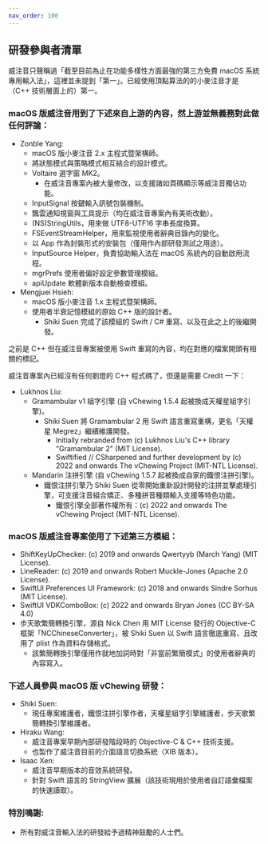 ```yaml
---
nav_order: 100
---
```

## 研發參與者清單

威注音只聲稱過「截至目前為止在功能多樣性方面最強的第三方免費 macOS 系統專用輸入法」，這裡並未提到「第一」。已經使用頂點算法的的小麥注音才是（C++ 技術層面上的）第一。

### macOS 版威注音用到了下述來自上游的內容，然上游並無義務對此做任何評論：

- Zonble Yang:
    - macOS 版小麥注音 2.x 主程式暨架構師。
    - 將狀態模式與策略模式相互結合的設計模式。
    - Voltaire 選字窗 MK2。
        - 在威注音專案內被大量修改，以支援諸如頁碼顯示等威注音獨佔功能。
    - InputSignal 按鍵輸入訊號包裝機制。
    - 飄雲通知視窗與工具提示（均在威注音專案內有美術改動）。
    - (NS)StringUtils，用來做 UTF8-UTF16 字串長度換算。
    - FSEventStreamHelper，用來監視使用者辭典目錄內的變化。
    - 以 App 作為封裝形式的安裝包（僅用作內部研發測試之用途）。
    - InputSource Helper，負責協助輸入法在 macOS 系統內的自動啟用流程。
    - mgrPrefs 使用者偏好設定參數管理模組。
    - apiUpdate 軟體新版本自動檢查模組。
- Mengjuei Hsieh:
    - macOS 版小麥注音 1.x 主程式暨架構師。
    - 使用者半衰記憶模組的原始 C++ 版的設計者。
        - Shiki Suen 完成了該模組的 Swift / C# 重寫、以及在此之上的後繼開發。

之前是 C++ 但在威注音專案被使用 Swift 重寫的內容，均在對應的檔案開頭有相關的標記。

威注音專案內已經沒有任何劉燈的 C++ 程式碼了，但還是需要 Credit 一下：

- Lukhnos Liu:
    - Gramambular v1 組字引擎 (自 vChewing 1.5.4 起被換成天權星組字引擎)。
        - Shiki Suen 將 Gramambular 2 用 Swift 語言重寫重構，更名「天權星 Megrez」繼續維護開發。
            - Initially rebranded from (c) Lukhnos Liu's C++ library "Gramambular 2" (MIT License).
            - Swiftified // CSharpened and further development by (c) 2022 and onwards The vChewing Project (MIT-NTL License).
    - Mandarin 注拼引擎 (自 vChewing 1.5.7 起被換成自家的鐵恨注拼引擎)。
        - 鐵恨注拼引擎乃 Shiki Suen 從零開始重新設計開發的注拼並擊處理引擎，可支援注音組合矯正、多種拼音種類輸入支援等特色功能。
            - 鐵恨引擎全部著作權所有：(c) 2022 and onwards The vChewing Project (MIT-NTL License).

### macOS 版威注音專案使用了下述第三方模組：

- ShiftKeyUpChecker: (c) 2019 and onwards Qwertyyb (March Yang) (MIT License).
- LineReader: (c) 2019 and onwards Robert Muckle-Jones (Apache 2.0 License).
- SwiftUI Preferences UI Framework: (c) 2018 and onwards Sindre Sorhus (MIT License).
- SwiftUI VDKComboBox: (c) 2022 and onwards Bryan Jones (CC BY-SA 4.0)
- 步天歌繁簡轉換引擎，源自 Nick Chen 用 MIT License 發行的 Objective-C 框架「NCChineseConverter」，被 Shiki Suen 以 Swift 語言徹底重寫、且改用了 plist 作為資料存儲格式。
    - 該繁簡轉換引擎僅用作就地加詞時對「非當前繁簡模式」的使用者辭典的內容寫入。

### 下述人員參與 macOS 版 vChewing 研發：

- Shiki Suen:
  - 現任專案維護者，鐵恨注拼引擎作者，天權星組字引擎維護者，步天歌繁簡轉換引擎維護者。
- Hiraku Wang:
  - 威注音專案早期內部研發階段時的 Objective-C & C++ 技術支援。
  - 也製作了威注音目前的介面語言切換系統（XIB 版本）。
- Isaac Xen:
  - 威注音早期版本的音效系統研發。
  - 針對 Swift 語言的 StringView 擴展（該技術現用於使用者自訂語彙檔案的快速讀取）。

### 特別鳴謝:

- 所有對威注音輸入法的研發給予過精神鼓勵的人士們。
